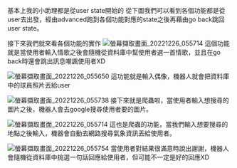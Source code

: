 基本上我的小助理都是從user state開始的
從下圖我們可以看到各個功能都是從user去出發，經由advanced跑到各個功能對應的state之後再藉由go back跳回user state。


接下來我們就來看各個功能的實作
![螢幕擷取畫面_20221226_055714](https://user-images.githubusercontent.com/74133233/209535348-6470f01a-90be-4411-a9ba-3f64aea25465.png)
這個功能就是當使用者輸入情歌之後會隨機從資料庫中幫使用者選一首情歌，並且在go back時還會跳出訊息嘲諷使用者XD

![螢幕擷取畫面_20221226_055650](https://user-images.githubusercontent.com/74133233/209535635-c0527d1a-71a5-42d7-b560-76112166c48e.png)
這功能就是輸入偶像，機器人就會把資料庫中的球員照片丟給user



![螢幕擷取畫面_20221226_055738](https://user-images.githubusercontent.com/74133233/209535714-f899c367-8a0d-4dad-be7f-ad2f4e9fdd69.png)
接下來就是爬蟲啦，當使用者輸入想搜尋的圖片之後，機器人會去google搜尋使用者要的圖片。

![螢幕擷取畫面_20221226_055714](https://user-images.githubusercontent.com/74133233/209535881-3fdc6afc-ef1c-4e42-b5cf-73ccffad484d.png)
這也是爬蟲的功能，當我們輸入想要搜尋的地點之後輸入，機器會自動去網路搜尋氣象資訊丟給使用者。

![螢幕擷取畫面_20221226_055754](https://user-images.githubusercontent.com/74133233/209535995-8884b915-2d07-461d-9838-5b37495fe81c.png)
當使用者對結果很滿意時說出謝謝，機器人會隨機從資料庫中挑選一句話回應給使用者，但可能不一定是好的回應XD
